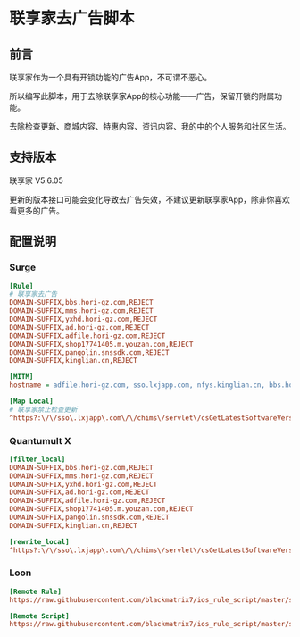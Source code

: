 # 联享家去广告脚本

## 前言

联享家作为一个具有开锁功能的广告App，不可谓不恶心。

所以编写此脚本，用于去除联享家App的核心功能——广告，保留开锁的附属功能。

去除检查更新、商城内容、特惠内容、资讯内容、我的中的个人服务和社区生活。

## 支持版本

联享家 V5.6.05

更新的版本接口可能会变化导致去广告失效，不建议更新联享家App，除非你喜欢看更多的广告。

## 配置说明

### Surge

```ini
[Rule]
# 联享家去广告
DOMAIN-SUFFIX,bbs.hori-gz.com,REJECT
DOMAIN-SUFFIX,mms.hori-gz.com,REJECT
DOMAIN-SUFFIX,yxhd.hori-gz.com,REJECT
DOMAIN-SUFFIX,ad.hori-gz.com,REJECT
DOMAIN-SUFFIX,adfile.hori-gz.com,REJECT
DOMAIN-SUFFIX,shop17741405.m.youzan.com,REJECT
DOMAIN-SUFFIX,pangolin.snssdk.com,REJECT
DOMAIN-SUFFIX,kinglian.cn,REJECT

[MITM]
hostname = adfile.hori-gz.com, sso.lxjapp.com, nfys.kinglian.cn, bbs.hori-gz.com

[Map Local]
# 联享家禁止检查更新
^https?:\/\/sso\.lxjapp\.com\/\/chims\/servlet\/csGetLatestSoftwareVersionServlet data="https://raw.githubusercontent.com/blackmatrix7/ios_rule_script/master/blank.json"
```

### Quantumult X

```ini
[filter_local]
DOMAIN-SUFFIX,bbs.hori-gz.com,REJECT
DOMAIN-SUFFIX,mms.hori-gz.com,REJECT
DOMAIN-SUFFIX,yxhd.hori-gz.com,REJECT
DOMAIN-SUFFIX,ad.hori-gz.com,REJECT
DOMAIN-SUFFIX,adfile.hori-gz.com,REJECT
DOMAIN-SUFFIX,shop17741405.m.youzan.com,REJECT
DOMAIN-SUFFIX,pangolin.snssdk.com,REJECT
DOMAIN-SUFFIX,kinglian.cn,REJECT

[rewrite_local]
^https?:\/\/sso\.lxjapp\.com\/\/chims\/servlet\/csGetLatestSoftwareVersionServlet url reject-dict
```

### Loon

```ini
[Remote Rule]
https://raw.githubusercontent.com/blackmatrix7/ios_rule_script/master/script/lxj/lxj_remove_ads_surge.list, policy=REJECT, tag=联享家, enabled=true

[Remote Script]
https://raw.githubusercontent.com/blackmatrix7/ios_rule_script/master/script/lxj/lxj_remove_ads.loon, tag=联享家_屏蔽更新检查, enabled=true
```

